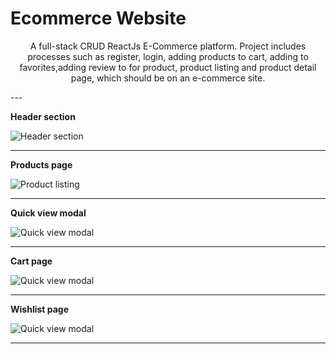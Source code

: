 # Ecommerce Website

<p align='center'>A full-stack CRUD ReactJs E-Commerce platform. Project includes processes such as register, login, adding products to cart, adding to favorites,adding review to for product, product listing and product detail page, which should be on an e-commerce site.</p>
---

**Header section**

![Header section](https://firebasestorage.googleapis.com/v0/b/my-portfolio-216d9.appspot.com/o/ecommerce-website%2F1.JPG?alt=media&token=413a3eee-098e-44c5-a7b8-eb3eeaa2ee5d)

---

**Products page**

![Product listing](https://firebasestorage.googleapis.com/v0/b/my-portfolio-216d9.appspot.com/o/ecommerce-website%2F8.JPG?alt=media&token=6d00b947-685f-48e4-b191-ebbb90f27756)

---

**Quick view modal**

![Quick view modal](https://firebasestorage.googleapis.com/v0/b/my-portfolio-216d9.appspot.com/o/ecommerce-website%2F7.JPG?alt=media&token=20a96499-cab4-4e94-9efb-fd98a2803513)

---

**Cart page**

![Quick view modal](https://firebasestorage.googleapis.com/v0/b/my-portfolio-216d9.appspot.com/o/ecommerce-website%2F4.JPG?alt=media&token=69e18aba-e36f-42fd-97ab-f0fbdac35663)

---

**Wishlist page**

![Quick view modal](https://firebasestorage.googleapis.com/v0/b/my-portfolio-216d9.appspot.com/o/ecommerce-website%2F5.JPG?alt=media&token=b6f00aa8-85d1-4a46-99e3-99deb01c65d1)

---
